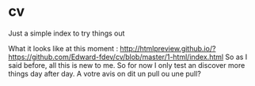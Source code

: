 # cv
Just a simple index to try things out

What it looks like at this moment : http://htmlpreview.github.io/?https://github.com/Edward-fdev/cv/blob/master/1-html/index.html
So as I said before, all this is new to me. So for now I only test an discover more things day after day.
A votre avis on dit un pull ou une pull?
